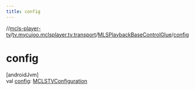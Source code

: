 ```yaml
---
title: config
---
```

//[mcls-player-tv](../../../index.html)/[tv.mycujoo.mclsplayer.tv.transport](../index.html)/[MLSPlaybackBaseControlGlue](index.html)/[config](config.html)



# config



[androidJvm]\
val [config](config.html): [MCLSTVConfiguration](../../tv.mycujoo.mclsplayer.tv.config/-m-c-l-s-t-v-configuration/index.html)




